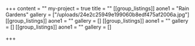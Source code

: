 +++
content = ""
my-project = true
title = ""
[[group_listings]]
aone1 = "Rain Gardens"
gallery = ["/uploads/24e2c25949e199060b8edf475af2006a.jpg"]
[[group_listings]]
aone1 = ""
gallery = []
[[group_listings]]
aone1 = ""
gallery = []
[[group_listings]]
aone1 = ""
gallery = []

+++
